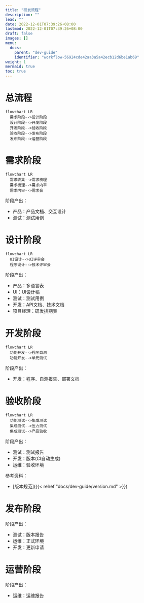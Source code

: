 ```yaml
---
title: "研发流程"
description: ""
lead: ""
date: 2022-12-01T07:39:26+08:00
lastmod: 2022-12-01T07:39:26+08:00
draft: false
images: []
menu:
  docs:
    parent: "dev-guide"
    identifier: "workflow-56924cde42aa3a5a42ecb12d6be1ab69"
weight: 1
mermaid: true
toc: true
---
```


# 总流程
```mermaid
flowchart LR
  需求阶段-->设计阶段
  设计阶段-->开发阶段
  开发阶段-->验收阶段
  验收阶段-->发布阶段
  发布阶段-->运营阶段
```

# 需求阶段
```mermaid
flowchart LR
  需求收集-->需求梳理
  需求梳理-->需求内审
  需求内审-->需求会
```

阶段产出：
- 产品：产品文档、交互设计
- 测试：测试用例

# 设计阶段
```mermaid
flowchart LR
  UI设计-->UI评审会
  程序设计-->技术评审会
```

阶段产出：
- 产品：多语言表
- UI：UI设计稿
- 测试：测试用例
- 开发：API文档、技术文档
- 项目经理：研发排期表

# 开发阶段
```mermaid
flowchart LR
  功能开发-->程序自测
  功能开发-->单元测试
```

阶段产出：
- 开发：程序、自测报告、部署文档

# 验收阶段
```mermaid
flowchart LR
  功能测试-->集成测试
  集成测试-->压力测试
  集成测试-->产品验收
```

阶段产出：
- 测试：测试报告
- 开发：版本(CI自动生成)
- 运维：验收环境

参考资料：
- [版本规范]({{< relref "docs/dev-guide/version.md" >}})

# 发布阶段

阶段产出：
- 测试：版本报告
- 运维：正式环境
- 开发：更新申请

# 运营阶段

阶段产出：
- 运维：运维报告

